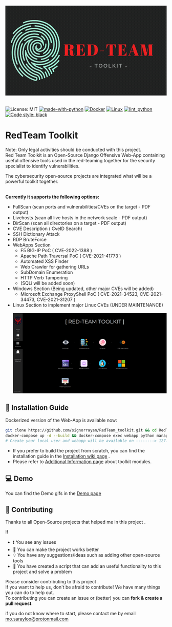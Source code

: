 ![Logo](Demo/RedTeam_logo3.gif)

\
![License: MIT](https://img.shields.io/badge/License-MIT-blue.svg)
[![made-with-python](https://img.shields.io/badge/Made%20with-Python-1f425f.svg)](https://www.python.org/)
[![Docker](https://badgen.net/badge/icon/docker?icon=docker&label)](https://https://docker.com/)
[![Linux](https://svgshare.com/i/Zhy.svg)](https://svgshare.com/i/Zhy.svg)
[![lint_python](https://github.com/signorrayan/RedTeam_toolkit/actions/workflows/lint_python.yml/badge.svg?branch=master)](https://github.com/signorrayan/RedTeam_toolkit/actions/workflows/lint_python.yml)
[![Code style: black](https://img.shields.io/badge/code%20style-black-000000.svg)](https://github.com/psf/black)


# RedTeam Toolkit
Note: Only legal activities should be conducted with this project.\
Red Team Toolkit is an Open-Source Django Offensive Web-App containing useful offensive tools used in the red-teaming together for the security specialist to identify vulnerabilities.

The cybersecurity open-source projects are integrated what will be a powerful toolkit together.

\
**Currently it supports the following options:**
- FullScan (scan ports and vulnerabilities/CVEs on the target - PDF output)
- Livehosts (scan all live hosts in the network scale - PDF output)
- DirScan (scan all directories on a target - PDF output)
- CVE Description ( CveID Search)
- SSH Dictionary Attack
- RDP BruteForce
- WebApps Section
  - F5 BIG-IP PoC ( CVE-2022-1388 )
  - Apache Path Traversal PoC ( CVE-2021-41773 )
  - Automated XSS Finder
  - Web Crawler for gathering URLs
  - SubDomain Enumeration
  - HTTP Verb Tampering
  - (SQLi will be added soon)
- Windows Section (Being updated, other major CVEs will be added)
  - Microsoft Exchange ProxyShell PoC ( CVE-2021-34523, CVE-2021-34473, CVE-2021-31207 )
- Linux Section to implement major Linux CVEs (UNDER MAINTENANCE)\
\
![Demo](Demo/dashboard.png)


## :blue_book: Installation Guide
Dockerized version of the Web-App is available now:
```bash
git clone https://github.com/signorrayan/RedTeam_toolkit.git && cd RedTeam_toolkit
docker-compose up -d --build && docker-compose exec webapp python manage.py createsuperuser
# Create your local user and webapp will be available on --------> 127.0.0.1:4334
```
- If you prefer to build the project from scratch, you can find the installation guide in the [Installation wiki page](https://github.com/signorrayan/RedTeam_toolkit/wiki/Installation-Guide)
.
- Please refer to [Additional Information page](https://github.com/signorrayan/RedTeam_toolkit/wiki/Additional-Information) about toolkit modules.

## :computer: Demo
You can find the Demo gifs in the [Demo page](https://github.com/signorrayan/RedTeam_toolkit/wiki/Demo)


## :trident: Contributing
Thanks to all Open-Source projects that helped me in this project .

If 
- :exclamation: You see any issues 
- :dizzy: You can make the project works better
- :bulb: You have any suggestions/ideas such as adding other open-source tools
- :star2: You have created a script that can add an useful functionality to this project and solve a problem



Please consider contributing to this project .\
If you want to help us, don't be afraid to contribute! We have many things you can do to help out.\
To contributing you can create an issue or (better) you can **fork & create a pull request**.

if you do not know where to start, please contact me by email mo.sarayloo@protonmail.com

  
